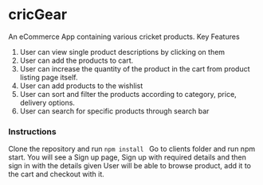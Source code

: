 # cricGear
An eCommerce App containing various cricket products.
Key Features

1) User can view single product descriptions by clicking on them
2) User can add the products to cart.
3) User can increase the quantity of the product in the cart from product listing page itself.
4) User can add products to the wishlist
5) User can sort and filter the products according to category, price, delivery options.
6) User can search for specific products through search bar


### Instructions
Clone the repository and run ``npm install ``
Go to clients folder and run npm start.
You will see a Sign up page,
Sign up with required details and then sign in with the details given
User will be able to browse product, add it to the cart and checkout with it.